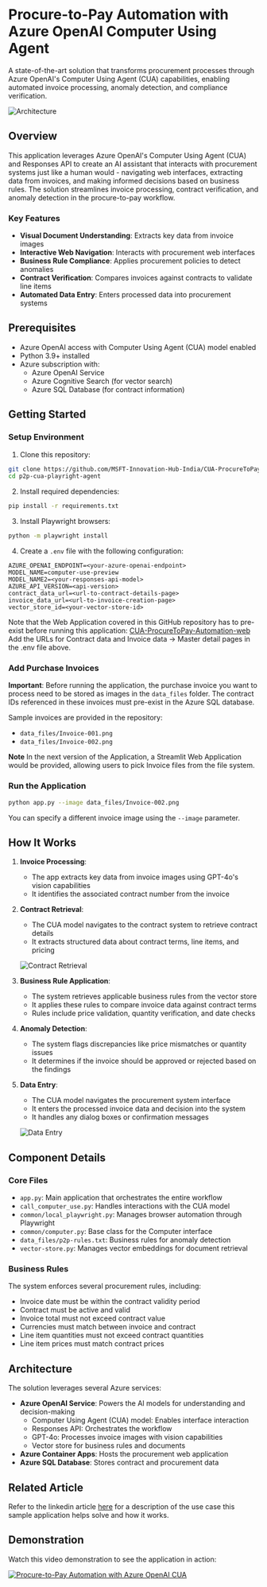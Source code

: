 # Procure-to-Pay Automation with Azure OpenAI Computer Using Agent

A state-of-the-art solution that transforms procurement processes through Azure OpenAI's Computer Using Agent (CUA) capabilities, enabling automated invoice processing, anomaly detection, and compliance verification.

![Architecture](images/architecture.png)

## Overview

This application leverages Azure OpenAI's Computer Using Agent (CUA) and Responses API to create an AI assistant that interacts with procurement systems just like a human would - navigating web interfaces, extracting data from invoices, and making informed decisions based on business rules. The solution streamlines invoice processing, contract verification, and anomaly detection in the procure-to-pay workflow.

### Key Features

- **Visual Document Understanding**: Extracts key data from invoice images
- **Interactive Web Navigation**: Interacts with procurement web interfaces
- **Business Rule Compliance**: Applies procurement policies to detect anomalies
- **Contract Verification**: Compares invoices against contracts to validate line items
- **Automated Data Entry**: Enters processed data into procurement systems

## Prerequisites

- Azure OpenAI access with Computer Using Agent (CUA) model enabled
- Python 3.9+ installed
- Azure subscription with:
  - Azure OpenAI Service
  - Azure Cognitive Search (for vector search)
  - Azure SQL Database (for contract information)

## Getting Started

### Setup Environment

1. Clone this repository:
```bash
git clone https://github.com/MSFT-Innovation-Hub-India/CUA-ProcureToPay-Automation-web
cd p2p-cua-playright-agent
```

2. Install required dependencies:
```bash
pip install -r requirements.txt
```

3. Install Playwright browsers:
```bash
python -m playwright install
```

4. Create a `.env` file with the following configuration:
```
AZURE_OPENAI_ENDPOINT=<your-azure-openai-endpoint>
MODEL_NAME=computer-use-preview
MODEL_NAME2=<your-responses-api-model>
AZURE_API_VERSION=<api-version>
contract_data_url=<url-to-contract-details-page>
invoice_data_url=<url-to-invoice-creation-page>
vector_store_id=<your-vector-store-id>
```

Note that the Web Application covered in this GitHub repository has to pre-exist before running this application:
[CUA-ProcureToPay-Automation-web](https://github.com/MSFT-Innovation-Hub-India/CUA-ProcureToPay-Automation-web)
Add the URLs for Contract data and Invoice data -> Master detail pages in the .env file above.

### Add Purchase Invoices

**Important**: Before running the application, the purchase invoice you want to process need to be stored as images in the `data_files` folder. The contract IDs referenced in these invoices must pre-exist in the Azure SQL database.

Sample invoices are provided in the repository:
- `data_files/Invoice-001.png`
- `data_files/Invoice-002.png`

**Note** In the next version of the Application, a Streamlit Web Application would be provided, allowing users to pick Invoice files from the file system.

### Run the Application

```bash
python app.py --image data_files/Invoice-002.png
```

You can specify a different invoice image using the `--image` parameter.

## How It Works

1. **Invoice Processing**:
   - The app extracts key data from invoice images using GPT-4o's vision capabilities
   - It identifies the associated contract number from the invoice
   
2. **Contract Retrieval**:
   - The CUA model navigates to the contract system to retrieve contract details
   - It extracts structured data about contract terms, line items, and pricing
   
   ![Contract Retrieval](images/contractdata.png)

3. **Business Rule Application**:
   - The system retrieves applicable business rules from the vector store
   - It applies these rules to compare invoice data against contract terms
   - Rules include price validation, quantity verification, and date checks

4. **Anomaly Detection**:
   - The system flags discrepancies like price mismatches or quantity issues
   - It determines if the invoice should be approved or rejected based on the findings

5. **Data Entry**:
   - The CUA model navigates the procurement system interface
   - It enters the processed invoice data and decision into the system
   - It handles any dialog boxes or confirmation messages
   
   ![Data Entry](images/invoice-posting.png)

## Component Details

### Core Files

- `app.py`: Main application that orchestrates the entire workflow
- `call_computer_use.py`: Handles interactions with the CUA model
- `common/local_playwright.py`: Manages browser automation through Playwright
- `common/computer.py`: Base class for the Computer interface
- `data_files/p2p-rules.txt`: Business rules for anomaly detection
- `vector-store.py`: Manages vector embeddings for document retrieval

### Business Rules

The system enforces several procurement rules, including:

- Invoice date must be within the contract validity period
- Contract must be active and valid
- Invoice total must not exceed contract value
- Currencies must match between invoice and contract
- Line item quantities must not exceed contract quantities
- Line item prices must match contract prices

## Architecture

The solution leverages several Azure services:

- **Azure OpenAI Service**: Powers the AI models for understanding and decision-making
  - Computer Using Agent (CUA) model: Enables interface interaction
  - Responses API: Orchestrates the workflow
  - GPT-4o: Processes invoice images with vision capabilities
  - Vector store for business rules and documents
- **Azure Container Apps**: Hosts the procurement web application
- **Azure SQL Database**: Stores contract and procurement data


## Related Article

Refer to the linkedin article [here](https://www.linkedin.com/pulse/beyond-automation-how-computer-using-agent-transforms-sankaran-d1wic/) for a description of the use case this sample application helps solve and how it works.


## Demonstration

Watch this video demonstration to see the application in action:

[![Procure-to-Pay Automation with Azure OpenAI CUA](https://img.youtube.com/vi/ZmjL-eTbago/0.jpg)](https://www.youtube.com/watch?v=ZmjL-eTbago)